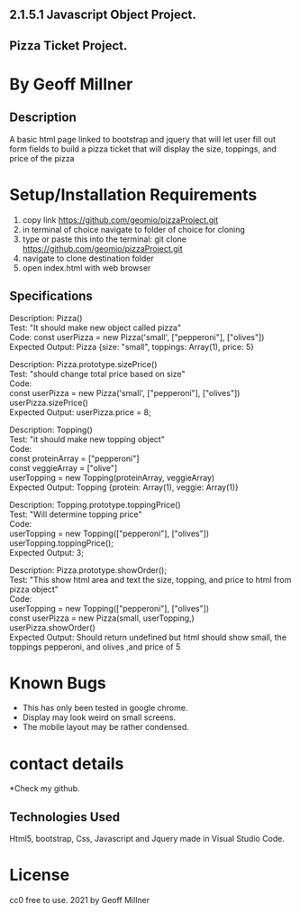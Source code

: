 ## 2.1.5.1 Javascript Object Project.

## Pizza Ticket Project.

# By Geoff Millner

## Description

A basic html page linked to bootstrap and jquery that will let user fill out form fields to build a pizza ticket that will display the size, toppings, and price of the pizza
  
# Setup/Installation Requirements

1. copy link https://github.com/geomio/pizzaProject.git
2. in terminal of choice navigate to folder of choice for cloning
3. type or paste this into the terminal: git clone https://github.com/geomio/pizzaProject.git
4. navigate to clone destination folder
5. open index.html with web browser

## Specifications
Description: Pizza()  
Test: "It should make new object called pizza"  
Code: const userPizza = new Pizza('small', ["pepperoni"], ["olives"])  
Expected Output: Pizza {size: "small", toppings: Array(1), price: 5}  

Description: Pizza.prototype.sizePrice()  
Test: "should change total price based on size"  
Code:  
const userPizza = new Pizza('small', ["pepperoni"], ["olives"])  
userPizza.sizePrice()  
Expected Output: userPizza.price = 8;  

Description: Topping()  
Test: "it should make new topping object"  
Code:  
const proteinArray = ["pepperoni"]  
const veggieArray = ["olive"]  
userTopping = new Topping(proteinArray, veggieArray)  
Expected Output: Topping {protein: Array(1), veggie: Array(1)}  

Description: Topping.prototype.toppingPrice()  
Test: "Will determine topping price"  
Code:  
userTopping = new Topping(["pepperoni"], ["olives"])  
userTopping.toppingPrice();  
Expected Output: 3;  

Description: Pizza.prototype.showOrder();  
Test: "This show html area and text the size, topping, and price to html from pizza object"  
Code:  
userTopping = new Topping(["pepperoni"], ["olives"])  
const userPizza = new Pizza(small, userTopping,)  
userPizza.showOrder()  
Expected Output: Should return undefined but html should show small, the toppings pepperoni, and  olives ,and price of 5  
<!-- This is because math is not fully handled in total in this step it is Expected. -->

# Known Bugs

* This has only been tested in google chrome.
* Display may look weird on small screens.
* The mobile layout may be rather condensed.


# contact details

  

*Check my github.

  

## Technologies Used

  

 Html5, bootstrap, Css, Javascript and Jquery made in Visual Studio Code. 

  

# License

  
cc0 free to use. 2021 by Geoff Millner 
